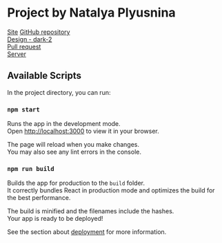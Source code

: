 # Project by Natalya Plyusnina

[Site](https://plyusnina.nomoreparties.sbs/)
[GitHub repository](https://github.com/TashaSlon/movies-explorer-frontend) \
[Design - dark-2](https://www.figma.com/file/6FMWkB94wE7KTkcCgUXtnC/light-1?type=design&node-id=1-7266&mode=dev) \
[Pull request](https://github.com/TashaSlon/movies-explorer-frontend/pull/2) \
[Server](https://api.plyusnina.nomoreparties.sbs/)

## Available Scripts

In the project directory, you can run:

### `npm start`

Runs the app in the development mode.\
Open [http://localhost:3000](http://localhost:3000) to view it in your browser.

The page will reload when you make changes.\
You may also see any lint errors in the console.

### `npm run build`

Builds the app for production to the `build` folder.\
It correctly bundles React in production mode and optimizes the build for the best performance.

The build is minified and the filenames include the hashes.\
Your app is ready to be deployed!

See the section about [deployment](https://facebook.github.io/create-react-app/docs/deployment) for more information.


